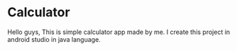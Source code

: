 # Calculator
Hello guys,
This is simple calculator app made by me. I create this project in android studio in java language. 
